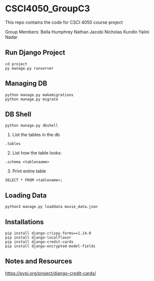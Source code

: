 # CSCI4050_GroupC3

This repo contains the code for CSCI 4050 course project

Group Members:
Bella Humphrey
Nathan Jacobi
Nicholas Kundin
Yalini Nadar

## Run Django Project
```
cd project  
py manage.py runserver
```

## Managing DB
```
python manage.py makemigrations
python manage.py migrate
```

## DB Shell
```
python manage.py dbshell
```
1. List the tables in the db
```
.tables
```
2. List how the table looks:
```
.schema <tablenaame>
```
3. Print entire table
```
SELECT * FROM <tablename>;
```

## Loading Data
```
python3 manage.py loaddata movie_data.json
```

## Installations
```
pip install django-crispy-forms==1.14.0
pip install django-localflavor
pip install django-credit-cards
pip install django-encrypted-model-fields
```
## Notes and Resources
https://pypi.org/project/django-credit-cards/

